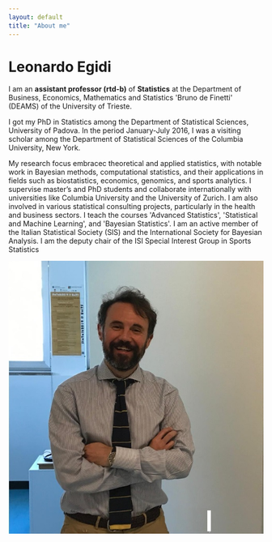 ```yaml
---
layout: default
title: "About me"
---
```


# Leonardo Egidi

I am an **assistant professor (rtd-b)** of **Statistics**  at the Department of Business, Economics, Mathematics and Statistics  'Bruno de Finetti' (DEAMS) 
of the University of Trieste.  

I got my PhD in Statistics among the Department of Statistical Sciences, University of Padova.
In the period January-July 2016, I was a visiting scholar among the Department of Statistical Sciences of the Columbia University, New York. 

My research focus embracec theoretical and applied statistics, with notable work in Bayesian methods, 
computational statistics, and their applications in fields such as biostatistics, economics, genomics, and sports analytics.
I supervise master’s and PhD students and collaborate internationally with universities like Columbia University and the University of Zurich. 
I am also involved in various statistical consulting projects, particularly in the health and business sectors.
I teach the courses 'Advanced Statistics', 'Statistical and Machine Learning', and 'Bayesian Statistics'.
I am an active member of the Italian Statistical Society (SIS) and the International Society for Bayesian Analysis.
I am the deputy chair of the ISI Special Interest Group in Sports Statistics


![da](egidi_small.jpg)